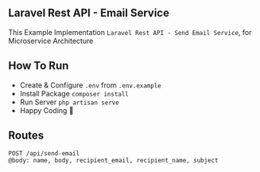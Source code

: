 ## Laravel Rest API - Email Service
This Example Implementation `Laravel Rest API - Send Email Service`, for Microservice Architecture

## How To Run
- Create & Configure `.env` from `.env.example`
- Install Package `composer install`
- Run Server `php artisan serve`
- Happy Coding 👊

## Routes
```
POST /api/send-email
@body: name, body, recipient_email, recipient_name, subject
```